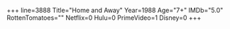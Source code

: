 +++
line=3888
Title="Home and Away"
Year=1988
Age="7+"
IMDb="5.0"
RottenTomatoes=""
Netflix=0
Hulu=0
PrimeVideo=1
Disney=0
+++

